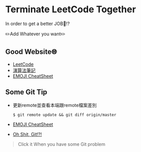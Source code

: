 # Terminate LeetCode Together
In order to get a better JOB👔!?

️️✏️Add Whatever you want✏️

## Good Website🌐
- [LeetCode](https://leetcode.com/)
- [演算法筆記](http://www2.csie.ntnu.edu.tw/~u91029/)
- [EMOJI CheatSheet](https://gist.github.com/roachhd/1f029bd4b50b8a524f3c)


## Some Git Tip
- 更新remote並查看本端跟remote檔案差別
	```shell
	$ git remote update && git diff origin/master
	```
- [EMOJI CheatSheet](https://gist.github.com/roachhd/1f029bd4b50b8a524f3c)

- [Oh Shit, Git!?!](https://ohshitgit.com/)
> Click it When you have some Git problem
